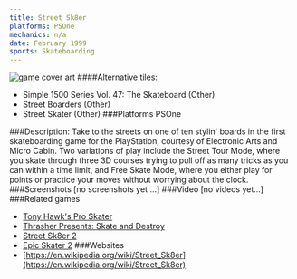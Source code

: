 ```yaml
---
title: Street Sk8er
platforms: PSOne
mechanics: n/a
date: February 1999
sports: Skateboarding
---
```

![game cover art](//images.igdb.com/igdb/image/upload/t_cover_big/hugo5tvcyskld5bmloqf.jpg "Logo Title Text 1")
####Alternative tiles:
* Simple 1500 Series Vol. 47: The Skateboard (Other)
* Street Boarders (Other)
* Street Skater (Other)
###Platforms
PSOne

###Description:
Take to the streets on one of ten stylin' boards in the first skateboarding game for the PlayStation, courtesy of Electronic Arts and Micro Cabin. Two variations of play include the Street Tour Mode, where you skate through three 3D courses trying to pull off as many tricks as you can within a time limit, and Free Skate Mode, where you either play for points or practice your moves without worrying about the clock.
###Screenshots
[no screenshots yet ...]
###Video
[no videos yet...]
###Related games
* [Tony Hawk's Pro Skater](/games/tony-hawk-s-pro-skater-6692/)
* [Thrasher Presents: Skate and Destroy](/games/thrasher-presents-skate-and-destroy-44916/)
* [Street Sk8er 2](/games/street-sk8er-2-45033/)
* [Epic Skater 2](/games/epic-skater-2-71452/)
###Websites
* [https://en.wikipedia.org/wiki/Street_Sk8er](https://en.wikipedia.org/wiki/Street_Sk8er)
